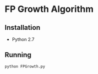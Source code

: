 # FP Growth Algorithm

## Installation 

- Python 2.7

## Running

``` python
python FPGrowth.py
```









